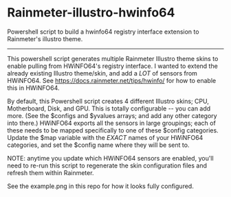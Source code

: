 # Rainmeter-illustro-hwinfo64
Powershell script to build a hwinfo64 registry interface extension to Rainmeter's illustro theme.

--------

This powershell script generates multiple Rainmeter Illustro theme skins to enable pulling from HWiNFO64's registry interface.  I wanted to extend the already
existing Illustro theme/skin, and add a *LOT* of sensors from HWiNFO64.  See https://docs.rainmeter.net/tips/hwinfo/ for how to enable this in HWiNFO64.

By default, this Powershell script creates 4 different Illustro skins; CPU, Motherboard, Disk, and GPU.  This is totally configurable -- you can add more.
(See the $configs and $yvalues arrays; and add any other category into there.)  HWiNFO64 exports all the sensors in large groupings; each of these needs to be mapped
specifically to one of these $config categories.  Update the $map variable with the *EXACT* names of your HWiNFO64 categories, and set the $config name where they 
will be sent to.

NOTE: anytime you update which HWiNFO64 sensors are enabled, you'll need to re-run this script to regenerate the skin configuration files and refresh them within Rainmeter.

See the example.png in this repo for how it looks fully configured.
